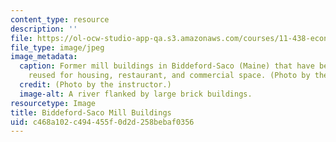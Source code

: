 ```yaml
---
content_type: resource
description: ''
file: https://ol-ocw-studio-app-qa.s3.amazonaws.com/courses/11-438-economic-development-planning-spring-2020/c468a102c494455f0d2d258bebaf0356_11-438f19.jpg
file_type: image/jpeg
image_metadata:
  caption: Former mill buildings in Biddeford-Saco (Maine) that have been adaptively
    reused for housing, restaurant, and commercial space. (Photo by the instructor.)
  credit: (Photo by the instructor.)
  image-alt: A river flanked by large brick buildings.
resourcetype: Image
title: Biddeford-Saco Mill Buildings
uid: c468a102-c494-455f-0d2d-258bebaf0356
---
```

